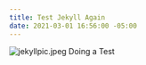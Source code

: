 ```yaml
---
title: Test Jekyll Again
date: 2021-03-01 16:56:00 -05:00
---
```


![jekyllpic.jpeg](/uploads/jekyllpic.jpeg)
Doing a Test
